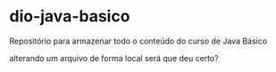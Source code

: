 # dio-java-basico
Repositório para armazenar todo o conteúdo do curso de Java Básico

alterando um arquivo de forma local
será que deu certo?
